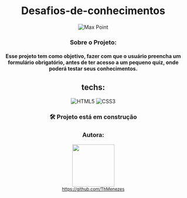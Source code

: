 <div align="center">

# Desafios-de-conhecimentos <br>

![Max Point](https://user-images.githubusercontent.com/109250801/202593137-29696d92-f061-4cdc-ac9f-a511670eb18c.png)

### Sobre o Projeto:

#### Esse projeto tem como objetivo, fazer com que o usuário preencha um formulário obrigatório, antes de ter acesso a um pequeno quiz, onde poderá testar seus conhecimentos.

## techs:

![HTML5](https://user-images.githubusercontent.com/109250801/201540543-9f1b15fe-c9ad-4df3-838a-a5a37138c311.png)
![CSS3](https://user-images.githubusercontent.com/109250801/201540546-9fa528be-4b05-4424-8e63-a93c2268cd43.png) 


### 🛠️ Projeto está em construção

### Autora: 
<img src="https://avatars.githubusercontent.com/u/109250801?v=4" width=115><br><sub> https://github.com/ThMenezes</sub>
<div>
